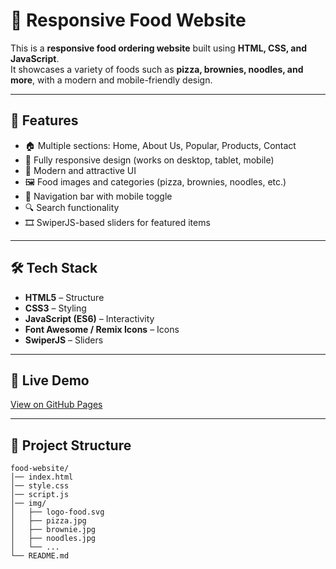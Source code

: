 # 🍴 Responsive Food Website  

This is a **responsive food ordering website** built using **HTML, CSS, and JavaScript**.  
It showcases a variety of foods such as **pizza, brownies, noodles, and more**, with a modern and mobile-friendly design.  

---

## 🚀 Features
- 🏠 Multiple sections: Home, About Us, Popular, Products, Contact  
- 📱 Fully responsive design (works on desktop, tablet, mobile)  
- 🎨 Modern and attractive UI  
- 🖼️ Food images and categories (pizza, brownies, noodles, etc.)  
- 🧭 Navigation bar with mobile toggle  
- 🔍 Search functionality  
- 🎞️ SwiperJS-based sliders for featured items  

---

## 🛠️ Tech Stack
- **HTML5** – Structure  
- **CSS3** – Styling  
- **JavaScript (ES6)** – Interactivity  
- **Font Awesome / Remix Icons** – Icons  
- **SwiperJS** – Sliders  

---


## 🚀 Live Demo
[View on GitHub Pages](https://restow.netlify.app/)

---
## 📂 Project Structure
```plaintext
food-website/
│── index.html
│── style.css
│── script.js
│── img/
│   ├── logo-food.svg
│   ├── pizza.jpg
│   ├── brownie.jpg
│   ├── noodles.jpg
│   └── ...
└── README.md
